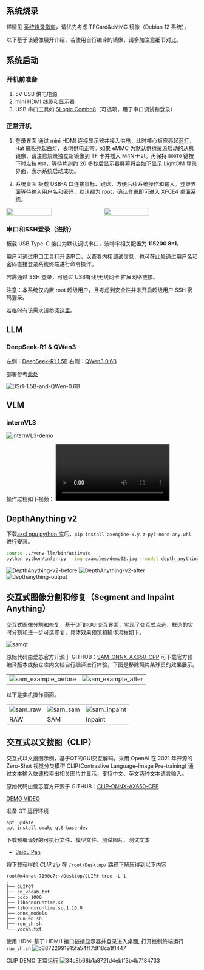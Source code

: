 ## 系统烧录
详情见 [系统烧录指南](../m4n/system-update.html)，请优先考虑 TFCard&eMMC 镜像（Debian 12 系统）。

以下基于该镜像展开介绍，若使用自行编译的镜像，请多加注意细节对比。

## 系统启动

### 开机前准备
1. 5V USB 供电电源
2. mini HDMI 线缆和显示器
3. USB 串口工具如 [SLogic Combo8](../../logic_analyzer/combo8/index.html)（可选项，用于串口调试和登录）

### 正常开机

1. 登录界面
通过 mini HDMI 连接显示器并接入供电，此时核心板应亮起蓝灯，Hat 底板亮起白灯，表明供电正常。如果 eMMC 为默认供树莓派启动的从机镜像，请注意烧录独立新镜像到 TF 卡并插入 M4N-Hat。再保持 `BOOT0` 键按下时点按 `RST`，等待片刻约 20 多秒后显示器屏幕将会如下显示 LightDM 登录界面，表示系统启动成功。

2. 系统桌面
板载 USB-A 口连接鼠标、键盘，方便后续系统操作和输入。登录界面等待输入用户名和密码，默认都为 root，确认登录即可进入 XFCE4 桌面系统。

<div style="display: flex; flex-wrap: wrap; gap: 10px; width: 100%;">
  <img src="../assets/m4nhat/DSC07545.JPG" style="width: calc(50% - 5px);">
  <img src="../assets/m4nhat/DSC07546.JPG" style="width: calc(50% - 5px);">
</div>

### 串口和SSH登录（进阶）
板载 USB Type-C 接口为默认调试串口，波特率相关配置为 **115200 8n1**。

用户可通过串口工具打开该串口，以查看内核调试信息，也可在此处通过用户名和密码直接登录系统终端进行命令操作。

若需通过 SSH 登录，可通过 USB有线/无线网卡 扩展网络链接。

注意：本系统仅内置 root 超级用户，且考虑到安全性并未开启超级用户 SSH 密码登录。

若临时有该需求请参阅[这里](../m4n/FAQ.md)。


## LLM

### DeepSeek-R1 & QWen3

左侧：[DeepSeek-R1 1.5B](https://huggingface.co/AXERA-TECH/DeepSeek-R1-Distill-Qwen-1.5B)
右侧：[QWen3 0.6B](https://huggingface.co/AXERA-TECH/Qwen3-0.6B)

部署参考[此处](../m4n/axmodel-deploy.html#部署大语言、多模态模型)

![DSr1-1.5B-and-QWen-0.6B](../assets/m4nhat/DSr1-1.5B-and-QWen-0.6B.jpg)

## VLM

### internVL3

![internVL3-demo](../assets/m4nhat/internVL3-demo.jpg)

操作过程如下视频：
<video controls autoplay src="../assets/m4nhat/m4nhat-run-llm-internVL-2025-07-07.mp4" type="video/mp4"> Your browser does not support video playback. </video>

## DepthAnything v2
下载[axcl npu python 库](https://github.com/AXERA-TECH/pyaxengine/releases)后，`pip install axengine-x.y.z-py3-none-any.whl` 进行安装。

```bash
source ../venv-llm/bin/activate
python python/infer.py --img examples/demo02.jpg --model depth_anything_v2_vits_ax650.axmodel
```
![DepthAnything-v2-before](../assets/m4nhat/DSC07539.JPG)
![DepthAnything-v2-after](../assets/m4nhat/DSC07540.JPG)
![depthanything-output](../assets/m4nhat/depthanything-output.png)


## 交互式图像分割和修复（Segment and Inpaint Anything）

交互式图像分割和修复，基于QT的GUI交互界面，实现了交互式点选、框选的实时分割和进一步可选修复，具体效果预览和操作流程如下。

![samqt](../assets/samqt.jpg)

原始代码由爱芯官方开源于 GITHUB：[SAM-ONNX-AX650-CPP](https://github.com/AXERA-TECH/SAM-ONNX-AX650-CPP) 可下载官方预编译版本或按仓库内文档自行编译进行体验，下图是移除照片某球员的效果展示。

<div><table><tr>
<td><img src="../assets/sam_example_before.png" alt=sam_example_before border=0></td>
<td><img src="../assets/sam_example_after.png" alt=sam_example_after border=0></td>
</tr></table></div>

以下是实机操作画面。

<div><table><tr>
<td><img src="../assets/sam_raw.jpg" alt=sam_raw border=0></td>
<td><img src="../assets/sam_sam.jpg" alt=sam_sam border=0></td>
<td><img src="../assets/sam_inpaint.jpg" alt=sam_inpaint border=0></td>
</tr><tr>
<td>RAW</td>
<td>SAM</td>
<td>Inpaint</td>
</tr></table></div>


## 交互式以文搜图（CLIP）
交互式以文搜图示例，基于QT的GUI交互解码，采用 OpenAI 在 2021 年开源的 Zero-Shot 视觉分类模型 CLIP(Contrastive Language–Image Pre-training) 通过文本输入快速检索出相关图片并显示，支持中文、英文两种文本语言输入。

原始代码由爱芯官方开源于 GITHUB：[CLIP-ONNX-AX650-CPP](https://github.com/AXERA-TECH/CLIP-ONNX-AX650-CPP)

[DEMO VIDEO](https://github.com/sipeed/sipeed_wiki/assets/13964381/df4cec7f-29af-465f-bfad-e54312274437)

准备 QT 运行环境
```
apt update
apt install cmake qt6-base-dev
```

下载预编译好的可执行文件、模型文件、测试图片、测试文本
- [Baidu Pan](https://pan.baidu.com/s/17M5ugUyuf9mbi1cHLGJHXg)

将下载获得的 *CLIP.zip* 在 `/root/Desktop/` 路径下解压得到以下内容
```
root@m4nhat-7190c7:~/Desktop/CLIP# tree -L 1
.
├── CLIPQT
├── cn_vocab.txt
├── coco_1000
├── libonnxruntime.so
├── libonnxruntime.so.1.16.0
├── onnx_models
├── run_en.sh
├── run_zh.sh
└── vocab.txt
```
使用 HDMI 基于 HDMI1 接口链接显示器并登录进入桌面, 打开控制终端运行 `run_zh.sh`
![b38722991915fa54f17df18ca1f1447](https://github.com/AXERA-TECH/CLIP-ONNX-AX650-CPP/assets/13964381/8fa2c4b8-b061-413e-b72d-298bb4a445aa)

CLIP DEMO 正常运行
![34c8b68b1a8721d4ebff3b4b7184733](https://github.com/AXERA-TECH/CLIP-ONNX-AX650-CPP/assets/13964381/7d0b9740-3598-492c-ad42-2de23e7764e2)

